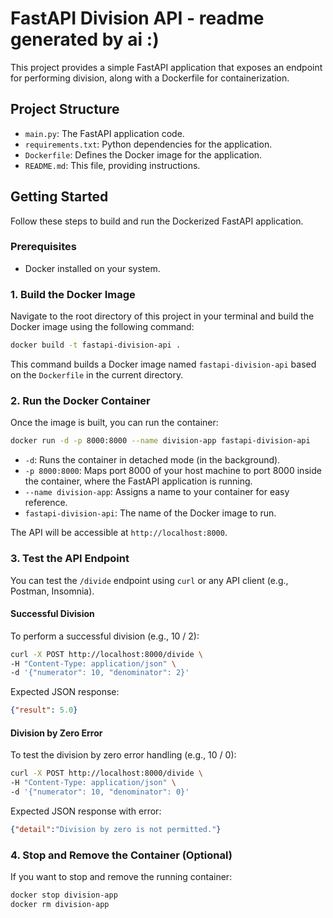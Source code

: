 # FastAPI Division API - readme generated by ai :)

This project provides a simple FastAPI application that exposes an endpoint for performing division, along with a Dockerfile for containerization.

## Project Structure

- `main.py`: The FastAPI application code.
- `requirements.txt`: Python dependencies for the application.
- `Dockerfile`: Defines the Docker image for the application.
- `README.md`: This file, providing instructions.

## Getting Started

Follow these steps to build and run the Dockerized FastAPI application.

### Prerequisites

- Docker installed on your system.

### 1. Build the Docker Image

Navigate to the root directory of this project in your terminal and build the Docker image using the following command:

```bash
docker build -t fastapi-division-api .
```

This command builds a Docker image named `fastapi-division-api` based on the `Dockerfile` in the current directory.

### 2. Run the Docker Container

Once the image is built, you can run the container:

```bash
docker run -d -p 8000:8000 --name division-app fastapi-division-api
```

- `-d`: Runs the container in detached mode (in the background).
- `-p 8000:8000`: Maps port 8000 of your host machine to port 8000 inside the container, where the FastAPI application is running.
- `--name division-app`: Assigns a name to your container for easy reference.
- `fastapi-division-api`: The name of the Docker image to run.

The API will be accessible at `http://localhost:8000`.

### 3. Test the API Endpoint

You can test the `/divide` endpoint using `curl` or any API client (e.g., Postman, Insomnia).

#### Successful Division

To perform a successful division (e.g., 10 / 2):

```bash
curl -X POST http://localhost:8000/divide \
-H "Content-Type: application/json" \
-d '{"numerator": 10, "denominator": 2}'
```

Expected JSON response:

```json
{"result": 5.0}
```

#### Division by Zero Error

To test the division by zero error handling (e.g., 10 / 0):

```bash
curl -X POST http://localhost:8000/divide \
-H "Content-Type: application/json" \
-d '{"numerator": 10, "denominator": 0}'
```

Expected JSON response with error:

```json
{"detail":"Division by zero is not permitted."}
```

### 4. Stop and Remove the Container (Optional)

If you want to stop and remove the running container:

```bash
docker stop division-app
docker rm division-app